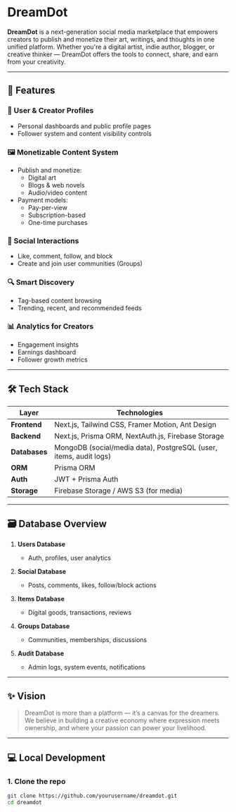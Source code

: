 # DreamDot

**DreamDot** is a next-generation social media marketplace that empowers creators to publish and monetize their art, writings, and thoughts in one unified platform. Whether you're a digital artist, indie author, blogger, or creative thinker — DreamDot offers the tools to connect, share, and earn from your creativity.

---

## 🚀 Features

### 👤 User & Creator Profiles
- Personal dashboards and public profile pages
- Follower system and content visibility controls

### 🖼️ Monetizable Content System
- Publish and monetize:
  - Digital art
  - Blogs & web novels
  - Audio/video content
- Payment models:
  - Pay-per-view
  - Subscription-based
  - One-time purchases

### 🧵 Social Interactions
- Like, comment, follow, and block
- Create and join user communities (Groups)

### 🔍 Smart Discovery
- Tag-based content browsing
- Trending, recent, and recommended feeds

### 📊 Analytics for Creators
- Engagement insights
- Earnings dashboard
- Follower growth metrics

---

## 🛠️ Tech Stack

| Layer         | Technologies                                                                 |
|---------------|------------------------------------------------------------------------------|
| **Frontend**  | Next.js, Tailwind CSS, Framer Motion, Ant Design                             |
| **Backend**   | Next.js, Prisma ORM, NextAuth.js, Firebase Storage                            |
| **Databases** | MongoDB (social/media data), PostgreSQL (user, items, audit logs)           |
| **ORM**       | Prisma ORM                                                                   |
| **Auth**      | JWT + Prisma Auth                                                            |
| **Storage**   | Firebase Storage / AWS S3 (for media)                                        |

---

## 🗃️ Database Overview

1. **Users Database**
   - Auth, profiles, user analytics

2. **Social Database**
   - Posts, comments, likes, follow/block actions

3. **Items Database**
   - Digital goods, transactions, reviews

4. **Groups Database**
   - Communities, memberships, discussions

5. **Audit Database**
   - Admin logs, system events, notifications

---

## ✨ Vision

> DreamDot is more than a platform — it’s a canvas for the dreamers. We believe in building a creative economy where expression meets ownership, and where your passion can power your livelihood.

---

## 💻 Local Development

### 1. Clone the repo
```bash
git clone https://github.com/yourusername/dreamdot.git
cd dreamdot
```
